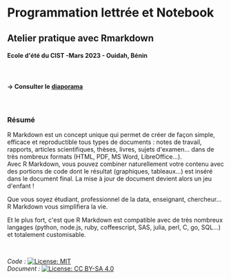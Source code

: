 # Programmation lettrée et Notebook
## Atelier pratique avec Rmarkdown

#### Ecole d'été du CIST -Mars 2023 - Ouidah, Bénin

</br>

#### &rarr; **Consulter le** [**diaporama**](https://ee-cist.github.io/OUT1_Rmarkdown/#1)   

</br>

### Résumé

R Markdown est un concept unique qui permet de créer de façon simple, efficace et reproductible tous types de documents : notes de travail, rapports, articles scientifiques, thèses, livres, sujets d'examen... dans de très nombreux formats (HTML, PDF, MS Word, LibreOffice...).  
Avec R Markdown, vous pouvez combiner naturellement votre contenu avec des portions de code dont le résultat (graphiques, tableaux...) est inséré dans le document final. La mise à jour de document devient alors un jeu d'enfant !

Que vous soyez étudiant, professionnel de la data, enseignant, chercheur... R Markdown vous simplifiera la vie.

Et le plus fort, c'est que R Markdown est compatible avec de très nombreux langages (python, node.js, ruby, coffeescript, SAS, julia, perl, C, go, SQL...) et totalement customisable.

</br>

*Code :* [![License: MIT](https://img.shields.io/badge/License-MIT-yellow.svg)](https://opensource.org/licenses/MIT)     
*Document :* [![License: CC BY-SA 4.0](https://img.shields.io/badge/License-CC_BY--SA_4.0-lightgrey.svg)](https://creativecommons.org/licenses/by-sa/4.0/)







 


